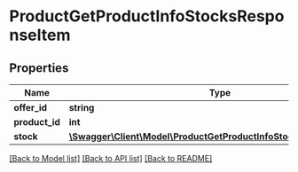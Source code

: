 # ProductGetProductInfoStocksResponseItem

## Properties
Name | Type | Description | Notes
------------ | ------------- | ------------- | -------------
**offer_id** | **string** |  | [optional] 
**product_id** | **int** |  | [optional] 
**stock** | [**\Swagger\Client\Model\ProductGetProductInfoStocksResponseStock**](ProductGetProductInfoStocksResponseStock.md) |  | [optional] 

[[Back to Model list]](../README.md#documentation-for-models) [[Back to API list]](../README.md#documentation-for-api-endpoints) [[Back to README]](../README.md)


